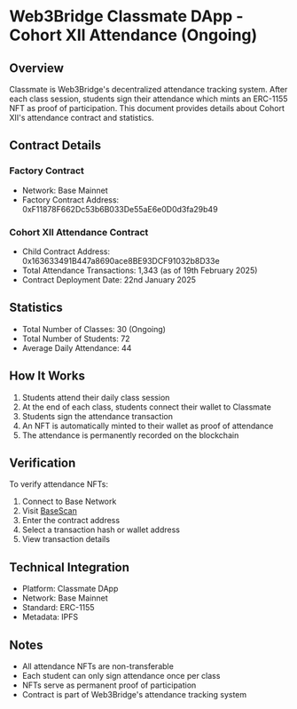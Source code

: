 # Web3Bridge Classmate DApp - Cohort XII Attendance (Ongoing)

## Overview

Classmate is Web3Bridge's decentralized attendance tracking system. After each class session, students sign their attendance which mints an ERC-1155 NFT as proof of participation. This document provides details about Cohort XII's attendance contract and statistics.

## Contract Details

### Factory Contract

- Network: Base Mainnet
- Factory Contract Address: 0xF11878F662Dc53b6B033De55aE6e0D0d3fa29b49

### Cohort XII Attendance Contract

- Child Contract Address: 0x163633491B447a8690ace8BE93DCF91032b8D33e
- Total Attendance Transactions: 1,343 (as of 19th February 2025)
- Contract Deployment Date: 22nd January 2025

## Statistics

- Total Number of Classes: 30 (Ongoing)
- Total Number of Students: 72
- Average Daily Attendance: 44

## How It Works

1. Students attend their daily class session
2. At the end of each class, students connect their wallet to Classmate
3. Students sign the attendance transaction
4. An NFT is automatically minted to their wallet as proof of attendance
5. The attendance is permanently recorded on the blockchain

## Verification

To verify attendance NFTs:

1. Connect to Base Network
2. Visit [BaseScan](https://basescan.org/)
3. Enter the contract address
4. Select a transaction hash or wallet address
5. View transaction details

## Technical Integration

- Platform: Classmate DApp
- Network: Base Mainnet
- Standard: ERC-1155
- Metadata: IPFS

## Notes

- All attendance NFTs are non-transferable
- Each student can only sign attendance once per class
- NFTs serve as permanent proof of participation
- Contract is part of Web3Bridge's attendance tracking system
